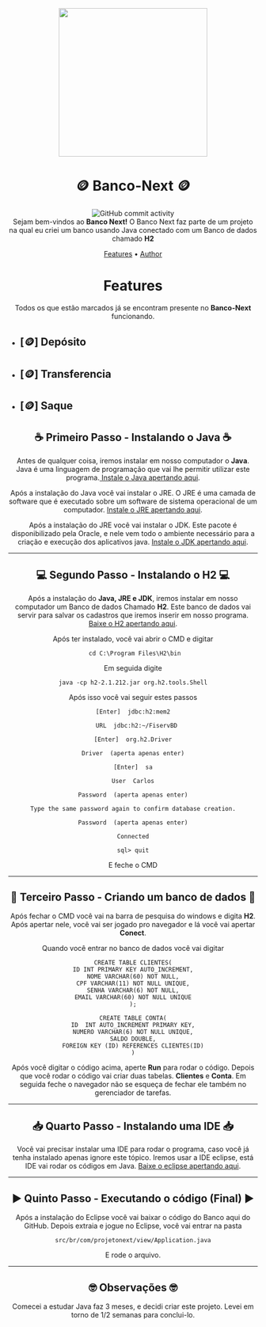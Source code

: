<div align="center">
  <img src="https://media2.giphy.com/media/e6tA359EUw2kqhOBHL/giphy.gif?cid=ecf05e479dkyhe5tufa2k0dxzjng9xuh3wv78vv9c36jnqyc&rid=giphy.gif&ct=s" width="300px">
</div>

<h1 align="center">🪙 Banco-Next 🪙</h1>

<div align="center">
    <img alt="GitHub commit activity" src="https://img.shields.io/github/commit-activity/m/CarlosDev101/Bank-Next">
</div>

<div align="center">
  Sejam bem-vindos ao <b>Banco Next!</b> O Banco Next faz parte de um projeto na qual eu criei um banco usando Java conectado com um Banco de dados chamado <b>H2</b>
</div>

<p align="center">
  <a href="https://github.com/CarlosDev101/Bank-Next/blob/main/README.md">Features</a> •
  <a href="https://github.com/CarlosDev101">Author</a>
</p>

<h1 align="center">  Features   </h2>

<div align="center">
  Todos os que estão marcados já se encontram presente no <b>Banco-Next</b> funcionando. 
</div>

  - <h2 width="30x">[🪙] Depósito</h2>
  - <h2 width="30x">[🪙] Transferencia</h2>
  - <h2 width="30x">[🪙] Saque</h2>


<div align="center">
  <h2>☕ Primeiro Passo - Instalando o Java ☕</h2>
  
  Antes de qualquer coisa, iremos instalar em nosso computador o <b>Java</b>. Java é uma linguagem de programação que vai lhe permitir utilizar este programa.<a href="https://java.com/pt-BR/download/ie_manual.jsp" target="_blank"> Instale o Java apertando aqui</a>. 
  
  Após a instalação do Java você vai instalar o JRE. O JRE é uma camada de software que é executado sobre um software de sistema operacional de um computador. <a href="https://www.oracle.com/java/technologies/install-windows.html" target="_blank"> Instale o JRE apertando aqui</a>. 
  
  Após a instalação do JRE você vai instalar o JDK. Este pacote é disponibilizado pela Oracle, e nele vem todo o ambiente necessário para a criação e execução dos aplicativos java. <a href="https://www.oracle.com/java/technologies/downloads/" target="_blank"> Instale o JDK apertando aqui</a>. 
</div>

<hr>

<div align="center">
  <h2>💻 Segundo Passo - Instalando o H2 💻</h2>
  Após a instalação do <b>Java, JRE e JDK</b>, iremos instalar em nosso computador um Banco de dados Chamado <b>H2</b>. Este banco de dados vai servir para salvar os cadastros que iremos inserir em nosso programa. <a href="http://h2database.com/html/download.html" target="_blank">Baixe o H2 apertando aqui</a>. 
  
  Após ter instalado, você vai abrir o CMD e digitar 
  
  	 cd C:\Program Files\H2\bin
  
  Em seguida digite
  
    java -cp h2-2.1.212.jar org.h2.tools.Shell
  
  Após isso você vai seguir estes passos

    [Enter]  jdbc:h2:mem2
  
      URL  jdbc:h2:~/FiservBD
  
    [Enter]  org.h2.Driver
  
    Driver  (aperta apenas enter)
  
    [Enter]  sa
  
    User  Carlos
  
    Password  (aperta apenas enter)
  
    Type the same password again to confirm database creation.
  
    Password  (aperta apenas enter)
  
    Connected
  
    sql> quit

   E feche o CMD 
  
</div>

<hr>

<div align="center">
  <h2>👛 Terceiro Passo - Criando um banco de dados 👛</h2>
  
  Após fechar o CMD você vai na barra de pesquisa do windows e digita <b>H2</b>. Após apertar nele, você vai ser jogado pro navegador e lá você vai apertar <b>Conect</b>.
  
  Quando você entrar no banco de dados você vai digitar
  
    CREATE TABLE CLIENTES(
    ID INT PRIMARY KEY AUTO_INCREMENT,
    NOME VARCHAR(60) NOT NULL,
    CPF VARCHAR(11) NOT NULL UNIQUE,
    SENHA VARCHAR(6) NOT NULL,
    EMAIL VARCHAR(60) NOT NULL UNIQUE
    );

    CREATE TABLE CONTA(
    ID  INT AUTO_INCREMENT PRIMARY KEY,
    NUMERO VARCHAR(6) NOT NULL UNIQUE,
    SALDO DOUBLE,
    FOREIGN KEY (ID) REFERENCES CLIENTES(ID)
    )
  
  Após você  digitar o código acima, aperte <b>Run</b> para rodar o código. Depois que você rodar o código vai criar duas tabelas. <b>Clientes</b> e <b>Conta</b>. Em seguida feche o navegador não se esqueça de fechar ele também no gerenciador de tarefas. 
</div>

<hr>

<div align="center">
  <h2>📥 Quarto Passo - Instalando uma IDE 📥</h2>
  
  Você vai precisar instalar uma IDE para rodar o programa, caso você já tenha instalado apenas ignore este tópico. Iremos usar a IDE eclipse, está IDE vai rodar os códigos em Java. <a href="https://www.eclipse.org/downloads/" target="_blank">Baixe o eclipse apertando aqui</a>. 
</div>

<hr>

<div align="center">
  <h2>▶️ Quinto Passo - Executando o código (Final) ▶️</h2>
  
  Após a instalação do Eclipse você vai baixar o código do Banco aqui do GitHub. Depois extraia e jogue no Eclipse, você vai entrar na pasta
  
    src/br/com/projetonext/view/Application.java
  
  E rode o arquivo.
  
</div>  

<hr>

<div align="center">
  <h2>🤓 Observações 🤓</h2>
  
  Comecei a estudar Java faz 3 meses, e decidi criar este projeto. Levei em torno de 1/2 semanas para conclui-lo.
</div> 
